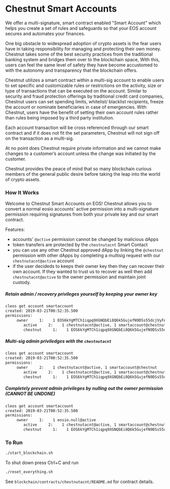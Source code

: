 # Chestnut Smart Accounts

We offer a multi-signature, smart contract enabled "Smart Account" which helps you create a set of rules and safeguards so that your EOS account secures and automates your finances.

One big obstacle to widespread adoption of crypto assets is the fear users have in taking responsibility for managing and protecting their own money. Chestnut takes some of the best security practices from the traditional banking system and bridges them over to the blockchain space, With this, users can feel the same level of safety they have become accustomed to with the autonomy and transparency that the blockchain offers.

Chestnut utilizes a smart contract within a multi-sig account to enable users to set specific and customizable rules or restrictions on the activity, size or type of transactions that can be executed on the account.  Similar to security and fraud protection offerings by traditional credit card companies, Chestnut users can set spending limits, whitelist/ blacklist recipients, freeze the account or nominate beneficiaries in case of emergencies. With Chestnut, users have the benefit of setting their own account rules rather than rules being imposed by a third party institution.

Each account transaction will be cross referenced through our smart contract and if it does not fit the set parameters, Chestnut will not sign off on the transaction as a multi-sig.

At no point does Chestnut require private information and we cannot make changes to a customer’s account unless the change was initiated by the customer.

Chestnut provides the peace of mind that so many blockchain curious members of the general public desire before taking the leap into the world of crypto assets.


### How It Works

Welcome to Chestnut Smart Accounts on EOS!
Chestnut allows you to convert a normal eosio accounts' active permission into a multi-signature permission requiring signatures from both your private key and our smart contract.

Features:
* accounts' `@active` permission cannot be changed by malicious dApps
* token transfers are protected by the `chestnutacnt` Smart Contact
* you can use any other Chestnut approved dApp by linking the `@chestnut` permission with other dApps by completing a multisig request with our `chestnutacnt@active` account
* if the user decideds to keeps their owner key then they can recover their own account.  If they wanted to trust us to 
  recover as well then add `chestnutacnt@active` to the owner permission and maintain joint custody.


##### Retain admin / recovery privileges yourself by keeping your owner key
```bash
cleos get account smartaccount
created: 2019-03-21T00:52:35.500
permissions: 
     owner     1:    1 EOS6kYgMTCh1iqpq9XGNQbEi8Q6k5GujefN9DSs55dcjVyFAq7B6b
        active     2:    1 chestnutacnt@active, 1 smartaccount@chestnut
        chestnut     1:    1 EOS6kYgMTCh1iqpq9XGNQbEi8Q6k5GujefN9DSs55dcjVyFAq7B6b
```

##### Multi-sig admin priviledges with the `chestnutacnt`
```bash
cleos get account smartaccount
created: 2019-03-21T00:52:35.500
permissions: 
     owner     2:    1 chestnutacnt@active, 1 smartaccount@chestnut
        active     2:    1 chestnutacnt@active, 1 smartaccount@chestnut
        chestnut     1:    1 EOS6kYgMTCh1iqpq9XGNQbEi8Q6k5GujefN9DSs55dcjVyFAq7B6b
```

##### Completely prevent admin privileges by nulling out the owner permission (**CANNOT BE UNDONE**)
```bash
cleos get account smartaccount
created: 2019-03-21T00:52:35.500
permissions: 
     owner     1:    1 eosio.null@active
        active     2:    1 chestnutacnt@active, 1 smartaccount@chestnut
        chestnut     1:    1 EOS6kYgMTCh1iqpq9XGNQbEi8Q6k5GujefN9DSs55dcjVyFAq7B6b
```


### To Run
```bash
./start_blockchain.sh
```

To shut down press Ctrl+C and run

```bash
./reset_everything.sh
```


See `blockchain/contracts/chestnutacnt/README.md` for contract details.

